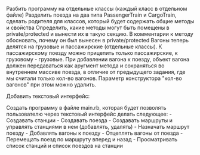 Разбить программу на отдельные классы (каждый класс в отдельном файле)
Разделить поезда на два типа PassengerTrain и CargoTrain, сделать родителя для классов, который будет содержать общие методы и свойства
Определить, какие методы могут быть помещены в private/protected и вынести их в такую секцию. В комментарии к методу обосновать, почему он был вынесен в private/protected
Вагоны теперь делятся на грузовые и пассажирские (отдельные классы). К пассажирскому поезду можно прицепить только пассажирские, к грузовому - грузовые. 
При добавлении вагона к поезду, объект вагона должен передаваться как аругмент метода и сохраняться во внутреннем массиве поезда, в отличие от предыдущего задания, где мы считали только кол-во вагонов. Параметр конструктора "кол-во вагонов" при этом можно удалить.

Добавить текстовый интерфейс:

Создать программу в файле main.rb, которая будет позволять пользователю через текстовый интерфейс делать следующее:
     - Создавать станции
     - Создавать поезда
     - Создавать маршруты и управлять станциями в нем (добавлять, удалять)
     - Назначать маршрут поезду
     - Добавлять вагоны к поезду
     - Отцеплять вагоны от поезда
     - Перемещать поезд по маршруту вперед и назад
     - Просматривать список станций и список поездов на станции